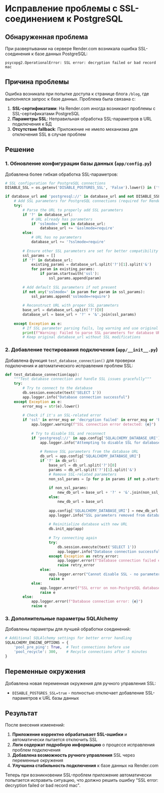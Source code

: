 # Исправление проблемы с SSL-соединением к PostgreSQL

## Обнаруженная проблема

При развертывании на сервере Render.com возникала ошибка SSL-соединения к базе данных PostgreSQL:

```
psycopg2.OperationalError: SSL error: decryption failed or bad record mac
```

## Причина проблемы

Ошибка возникала при попытке доступа к странице блога `/blog`, где выполнялся запрос к базе данных. Проблема была связана с:

1. **SSL-сертификатами**: На Render.com иногда возникают проблемы с SSL-сертификатами PostgreSQL
2. **Параметры SSL**: Неправильная обработка SSL-параметров в URL подключения к БД
3. **Отсутствие fallback**: Приложение не имело механизма для отключения SSL в случае проблем

## Решение

### 1. Обновление конфигурации базы данных (`app/config.py`)

Добавлена более гибкая обработка SSL-параметров:

```python
# SSL configuration for PostgreSQL connections
DISABLE_SSL = os.getenv('DISABLE_POSTGRES_SSL', 'False').lower() in ('true', 'yes', '1')

if database_url and 'postgresql://' in database_url and not DISABLE_SSL:
    # Add SSL parameters for PostgreSQL connections (required for Render.com)
    try:
        # Parse the URL to properly add SSL parameters
        if '?' in database_url:
            # URL already has parameters
            if 'sslmode=' not in database_url:
                database_url += '&sslmode=require'
        else:
            # URL has no parameters
            database_url += '?sslmode=require'
        
        # Ensure other SSL parameters are set for better compatibility
        ssl_params = []
        if '?' in database_url:
            existing_params = database_url.split('?')[1].split('&')
            for param in existing_params:
                if param.startswith('ssl'):
                    ssl_params.append(param)
        
        # Add default SSL parameters if not present
        if not any('sslmode=' in param for param in ssl_params):
            ssl_params.append('sslmode=require')
        
        # Reconstruct URL with proper SSL parameters
        base_url = database_url.split('?')[0]
        database_url = base_url + '?' + '&'.join(ssl_params)
        
    except Exception as e:
        # If SSL parameter parsing fails, log warning and use original URL
        print(f"Warning: Failed to parse SSL parameters for database URL: {e}")
        # Keep original database_url without SSL modifications
```

### 2. Добавление тестирования подключения (`app/__init__.py`)

Добавлена функция `test_database_connection()` для проверки подключения и автоматического исправления проблем SSL:

```python
def test_database_connection(app):
    """Test database connection and handle SSL issues gracefully"""
    try:
        # Try to connect to the database
        db.session.execute(text('SELECT 1'))
        app.logger.info("Database connection successful")
    except Exception as e:
        error_msg = str(e).lower()
        
        # Check if it's an SSL-related error
        if 'ssl' in error_msg or 'decryption failed' in error_msg or 'bad record mac' in error_msg:
            app.logger.warning(f"SSL connection error detected: {e}")
            
            # Try to disable SSL and reconnect
            if 'postgresql://' in app.config['SQLALCHEMY_DATABASE_URI']:
                app.logger.info("Attempting to disable SSL for database connection...")
                
                # Remove SSL parameters from the database URL
                db_url = app.config['SQLALCHEMY_DATABASE_URI']
                if '?' in db_url:
                    base_url = db_url.split('?')[0]
                    params = db_url.split('?')[1].split('&')
                    # Remove SSL-related parameters
                    non_ssl_params = [p for p in params if not p.startswith('ssl')]
                    
                    if non_ssl_params:
                        new_db_url = base_url + '?' + '&'.join(non_ssl_params)
                    else:
                        new_db_url = base_url
                    
                    app.config['SQLALCHEMY_DATABASE_URI'] = new_db_url
                    app.logger.info("SSL parameters removed from database URL")
                    
                    # Reinitialize database with new URL
                    db.init_app(app)
                    
                    # Try connecting again
                    try:
                        db.session.execute(text('SELECT 1'))
                        app.logger.info("Database connection successful after disabling SSL")
                    except Exception as retry_error:
                        app.logger.error(f"Database connection failed even after disabling SSL: {retry_error}")
                        raise retry_error
                else:
                    app.logger.error("Cannot disable SSL - no parameters found in database URL")
                    raise e
            else:
                app.logger.error(f"SSL error on non-PostgreSQL database: {e}")
                raise e
        else:
            app.logger.error(f"Database connection error: {e}")
            raise e
```

### 3. Дополнительные параметры SQLAlchemy

Добавлены параметры для лучшей обработки соединений:

```python
# Additional SQLAlchemy settings for better error handling
SQLALCHEMY_ENGINE_OPTIONS = {
    'pool_pre_ping': True,  # Test connections before use
    'pool_recycle': 300,    # Recycle connections after 5 minutes
}
```

## Переменные окружения

Добавлена новая переменная окружения для ручного управления SSL:

- `DISABLE_POSTGRES_SSL=true` - полностью отключает добавление SSL-параметров к URL базы данных

## Результат

После внесения изменений:

1. **Приложение корректно обрабатывает SSL-ошибки** и автоматически пытается отключить SSL
2. **Логи содержат подробную информацию** о процессе исправления проблем подключения
3. **Добавлена возможность ручного управления** SSL через переменные окружения
4. **Улучшена стабильность подключения** к базе данных на Render.com

Теперь при возникновении SSL-проблем приложение автоматически попытается исправить ситуацию, что должно решить ошибку "SSL error: decryption failed or bad record mac".
